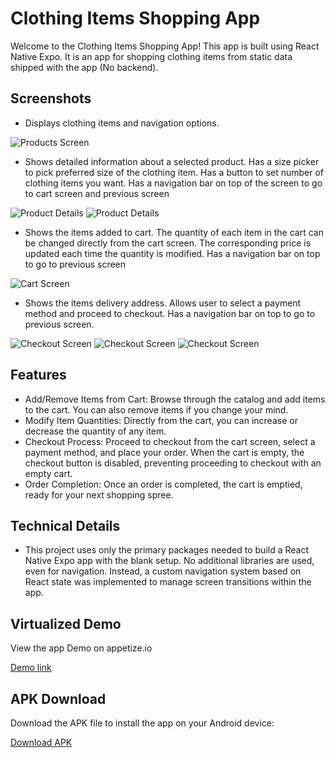 # Clothing Items Shopping App

Welcome to the Clothing Items Shopping App! This app is built using React Native Expo. It is an app for shopping clothing items from static data shipped with the app (No backend).

## Screenshots

* Displays clothing items and navigation options.

![Products Screen](apkScreenshots/S1.png)

* Shows detailed information about a selected product. Has a size picker to pick preferred size of the clothing item. Has a button to set number of clothing items you want.  Has a navigation bar on top of the screen to go to cart screen and previous screen

![Product Details](apkScreenshots/S2.png)
![Product Details](apkScreenshots/S3.png)

* Shows the items added to cart. The quantity of each item in the cart can be changed directly from the cart screen. The corresponding price is updated each time the quantity is modified. Has a navigation bar on top to go to previous screen

![Cart Screen](apkScreenshots/S4.png)

* Shows the items delivery address. Allows user to select a payment method and proceed to checkout. Has a navigation bar on top to go to previous screen.

![Checkout Screen](apkScreenshots/S4.png)
![Checkout Screen](apkScreenshots/S5.png)
![Checkout Screen](apkScreenshots/S6.png)

## Features

- Add/Remove Items from Cart: Browse through the catalog and add items to the cart. You can also remove items if you change your mind.
- Modify Item Quantities: Directly from the cart, you can increase or decrease the quantity of any item.
- Checkout Process: Proceed to checkout from the cart screen, select a payment method, and place your order. When the cart is empty, the checkout button is disabled, preventing proceeding to checkout with an empty cart.
- Order Completion: Once an order is completed, the cart is emptied, ready for your next shopping spree.

## Technical Details

- This project uses only the primary packages needed to build a React Native Expo app with the blank setup. No additional libraries are used, even for navigation. Instead, a custom navigation system based on React state was implemented to manage screen transitions within the app.


## Virtualized Demo

View the app Demo on appetize.io

[Demo link](https://appetize.io/app/b_w7n46disqzmtl3ooblqdhqhg3m)

## APK Download

Download the APK file to install the app on your Android device:

[Download APK](https://drive.google.com/file/d/1MYIB53gVju5vaAcsuulefE08ZuoGSNqK/view?usp=drive_link)
